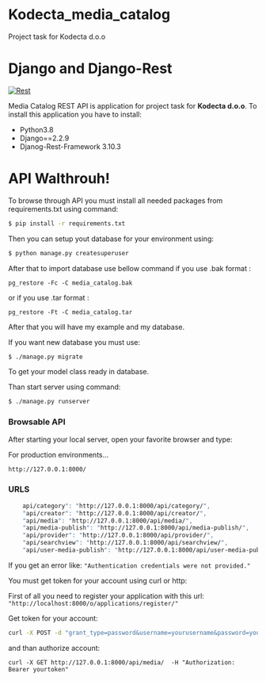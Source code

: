 # Kodecta_media_catalog
Project task for Kodecta d.o.o

# Django and Django-Rest

[![Rest](https://i.udemycdn.com/course/750x422/1846104_a126.jpg)](https://www.django-rest-framework.org/)


Media Catalog REST API is application for project task for  **Kodecta d.o.o**. 
To install this application you have to install:

  - Python3.8
  - Django==2.2.9
  - Djanog-Rest-Framework 3.10.3
  

# API Walthrouh!

  
To browse through API you must install all needed packages from requirements.txt using command:
 ```sh
$ pip install -r requirements.txt
```

Then you can setup yout database for your environment using:

 ```sh
$ python manage.py createsuperuser
```

After that to import database use bellow command if you use .bak format :
```
pg_restore -Fc -C media_catalog.bak 
```
or if you use .tar format :
```
pg_restore -Ft -C media_catalog.tar
```

After that you will have my example and my database.

If you want new database you must use:
 ```sh
$ ./manage.py migrate
```

To get your model class ready in database.

Than start server using command:
 ```sh
$ ./manage.py runserver
```
### Browsable API

After starting your local server, open your favorite browser and type:

For production environments...

```sh
http://127.0.0.1:8000/
```



### URLS


```sh
    api/category": "http://127.0.0.1:8000/api/category/",
    "api/creator": "http://127.0.0.1:8000/api/creator/",
    "api/media": "http://127.0.0.1:8000/api/media/",
    "api/media-publish": "http://127.0.0.1:8000/api/media-publish/",
    "api/provider": "http://127.0.0.1:8000/api/provider/",
    "api/searchview": "http://127.0.0.1:8000/api/searchview/",
    "api/user-media-publish": "http://127.0.0.1:8000/api/user-media-publish/"
```

If you get an error like:
`"Authentication credentials were not provided."`

You must get token for your account using curl or http:

First of all you need to register your application with this url:
`"http://localhost:8000/o/applications/register/"`

Get token for your account:
```sh
curl -X POST -d "grant_type=password&username=yourusername&password=yourpassword" -u'yourapplicationtoken:clientid
```
and than authorize account:
```
curl -X GET http://127.0.0.1:8000/api/media/  -H "Authorization: Bearer yourtoken"